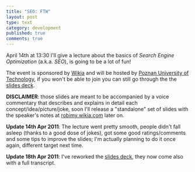 ```yaml
---
title: "SEO: FTW"
layout: post
type: text
category: development
published: true
comments: true
---
```

April 14th at 13:30 I'll give a lecture about the basics of
_Search Engine Optimization_ (a.k.a. _SEO_), is going to be a lot of fun!

The event is sponsored by [Wikia] and will be hosted by
[Poznan University of Technology], if you won't be able to join you can still go
through the the [slides deck].

**DISCLAIMER**: those slides are meant to be accompanied by a voice commentary
that describes and explains in detail each concept/idea/picture/joke, soon I'll
release a "standalone" set of slides with the speaker's notes at
[robimy.wikia.com] later on.

**Update 14th Apr 2011**: The lecture went pretty smooth, people didn't fall
asleep (thanks to a good dose of jokes), got some good ratings/comments and some
tips to improve the slides; I'm actually planning to do it once again, different
target next time.

**Update 18th Apr 2011**: I've reworked the [slides deck], they now come also with a
full transcript.


[poznan university of technology]: http://www.put.poznan.pl
[robimy.wikia.com]: http://robimy.wikia.com
[slides deck]: https://drive.google.com/file/d/0Bx_tVzELmcJNUmtydjN4cS1Sckk/edit?usp=sharing
[wikia]: http://www.wikia.com
